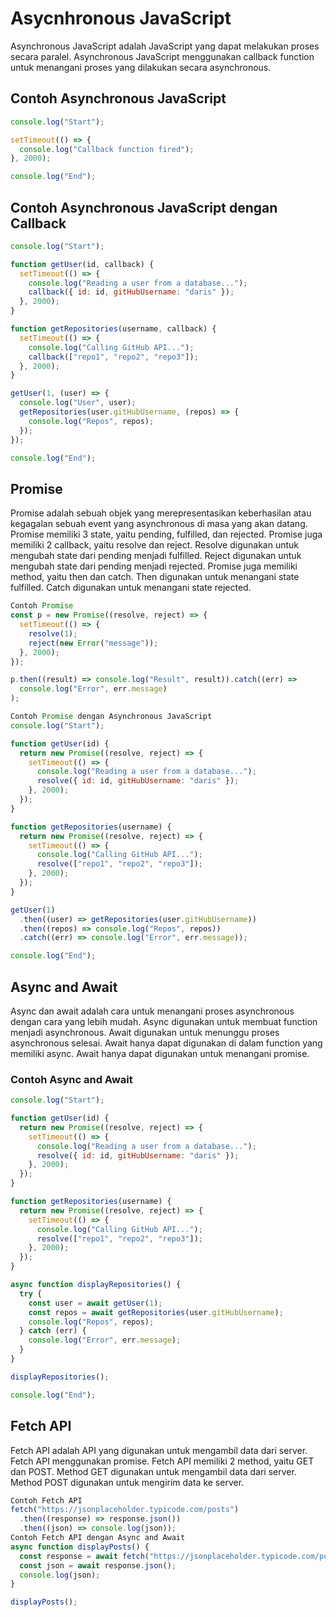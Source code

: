 # Asycnhronous JavaScript
  Asynchronous JavaScript adalah JavaScript yang dapat melakukan proses secara paralel. Asynchronous JavaScript menggunakan callback function untuk menangani proses yang dilakukan secara asynchronous.

## Contoh Asynchronous JavaScript
  ```js
  console.log("Start");

  setTimeout(() => {
    console.log("Callback function fired");
  }, 2000);

  console.log("End");
  ```
## Contoh Asynchronous JavaScript dengan Callback
  ```js
  console.log("Start");

  function getUser(id, callback) {
    setTimeout(() => {
      console.log("Reading a user from a database...");
      callback({ id: id, gitHubUsername: "daris" });
    }, 2000);
  }

  function getRepositories(username, callback) {
    setTimeout(() => {
      console.log("Calling GitHub API...");
      callback(["repo1", "repo2", "repo3"]);
    }, 2000);
  }

  getUser(1, (user) => {
    console.log("User", user);
    getRepositories(user.gitHubUsername, (repos) => {
      console.log("Repos", repos);
    });
  });

  console.log("End");
  ```
## Promise
  Promise adalah sebuah objek yang merepresentasikan keberhasilan atau kegagalan sebuah event yang asynchronous di masa yang akan datang. Promise memiliki 3 state, yaitu pending, fulfilled, dan rejected. Promise juga memiliki 2 callback, yaitu resolve dan reject. Resolve digunakan untuk mengubah state dari pending menjadi fulfilled. Reject digunakan untuk mengubah state dari pending menjadi rejected. Promise juga memiliki method, yaitu then dan catch. Then digunakan untuk menangani state fulfilled. Catch digunakan untuk menangani state rejected.
  ```js
  Contoh Promise
  const p = new Promise((resolve, reject) => {
    setTimeout(() => {
      resolve(1);
      reject(new Error("message"));
    }, 2000);
  });

  p.then((result) => console.log("Result", result)).catch((err) =>
    console.log("Error", err.message)
  );
  ```
  ```js
  Contoh Promise dengan Asynchronous JavaScript
  console.log("Start");

  function getUser(id) {
    return new Promise((resolve, reject) => {
      setTimeout(() => {
        console.log("Reading a user from a database...");
        resolve({ id: id, gitHubUsername: "daris" });
      }, 2000);
    });
  }

  function getRepositories(username) {
    return new Promise((resolve, reject) => {
      setTimeout(() => {
        console.log("Calling GitHub API...");
        resolve(["repo1", "repo2", "repo3"]);
      }, 2000);
    });
  }

  getUser(1)
    .then((user) => getRepositories(user.gitHubUsername))
    .then((repos) => console.log("Repos", repos))
    .catch((err) => console.log("Error", err.message));

  console.log("End");
  ```
## Async and Await
  Async dan await adalah cara untuk menangani proses asynchronous dengan cara yang lebih mudah. Async digunakan untuk membuat function menjadi asynchronous. Await digunakan untuk menunggu proses asynchronous selesai. Await hanya dapat digunakan di dalam function yang memiliki async. Await hanya dapat digunakan untuk menangani promise.

### Contoh Async and Await
  ```js
  console.log("Start");

  function getUser(id) {
    return new Promise((resolve, reject) => {
      setTimeout(() => {
        console.log("Reading a user from a database...");
        resolve({ id: id, gitHubUsername: "daris" });
      }, 2000);
    });
  }

  function getRepositories(username) {
    return new Promise((resolve, reject) => {
      setTimeout(() => {
        console.log("Calling GitHub API...");
        resolve(["repo1", "repo2", "repo3"]);
      }, 2000);
    });
  }

  async function displayRepositories() {
    try {
      const user = await getUser(1);
      const repos = await getRepositories(user.gitHubUsername);
      console.log("Repos", repos);
    } catch (err) {
      console.log("Error", err.message);
    }
  }

  displayRepositories();

  console.log("End");
  ```
## Fetch API
  Fetch API adalah API yang digunakan untuk mengambil data dari server. Fetch API menggunakan promise. Fetch API memiliki 2 method, yaitu GET dan POST. Method GET digunakan untuk mengambil data dari server. Method POST digunakan untuk mengirim data ke server.
  ```js
  Contoh Fetch API
  fetch("https://jsonplaceholder.typicode.com/posts")
    .then((response) => response.json())
    .then((json) => console.log(json));
  Contoh Fetch API dengan Async and Await
  async function displayPosts() {
    const response = await fetch("https://jsonplaceholder.typicode.com/posts");
    const json = await response.json();
    console.log(json);
  }

  displayPosts();
  ```
  

